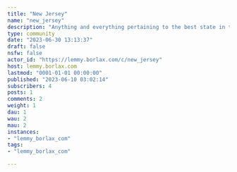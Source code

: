 ```yaml
---
title: "New Jersey" 
name: "new_jersey"
description: "Anything and everything pertaining to the best state in the US."
type: community
date: "2023-06-30 13:13:37"
draft: false
nsfw: false
actor_id: "https://lemmy.borlax.com/c/new_jersey"
host: lemmy.borlax.com
lastmod: "0001-01-01 00:00:00"
published: "2023-06-10 03:02:14"
subscribers: 4
posts: 1
comments: 2
weight: 1
dau: 1
wau: 2
mau: 2
instances:
- "lemmy_borlax_com"
tags: 
- "lemmy_borlax_com"

---
```


